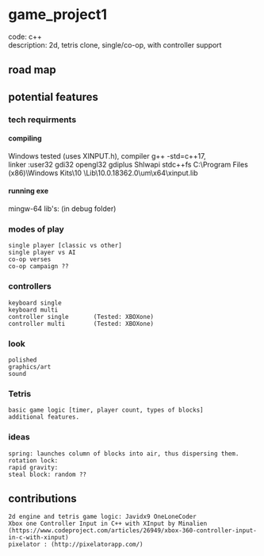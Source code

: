 # game_project1
code: c++  
description: 2d, tetris clone, single/co-op, with controller support  
## road map  
## potential features  
### tech requirments
#### compiling  
Windows tested (uses XINPUT.h), compiler g++ -std=c++17,   
linker  :user32 gdi32 opengl32 gdiplus Shlwapi stdc++fs C:\Program Files (x86)\Windows Kits\10 \Lib\10.0.18362.0\um\x64\xinput.lib 
#### running exe
mingw-64 lib's: (in debug folder) 
### modes of play  
    single player [classic vs other]  
    single player vs AI  
    co-op verses  
    co-op campaign ??  
### controllers  
    keyboard single  
    keyboard multi  
    controller single       (Tested: XBOXone)  
    controller multi        (Tested: XBOXone)  
### look  
    polished  
    graphics/art  
    sound   
### Tetris  
    basic game logic [timer, player count, types of blocks]  
    additional features.   
    
### ideas  
    spring: launches column of blocks into air, thus dispersing them.   
    rotation lock:  
    rapid gravity:  
    steal block: random ??  
    
## contributions 
    
    2d engine and tetris game logic: Javidx9 OneLoneCoder  
    Xbox one Controller Input in C++ with XInput by Minalien (https://www.codeproject.com/articles/26949/xbox-360-controller-input-in-c-with-xinput)
    pixelator : (http://pixelatorapp.com/)
